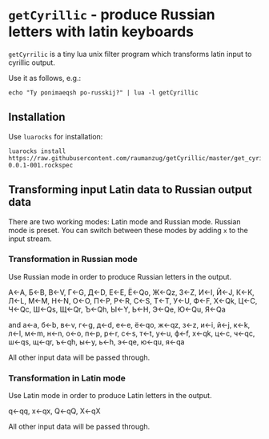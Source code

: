 # `getCyrillic` - produce Russian letters with latin keyboards

`getCyrrilic` is a tiny lua unix filter program which transforms latin input to cyrillic output.

Use it as follows, e.g.:

	echo "Ty ponimaeqsh po-russkij?" | lua -l getCyrillic


## Installation

Use `luarocks` for installation:

	luarocks install https://raw.githubusercontent.com/raumanzug/getCyrillic/master/get_cyrillic-0.0.1-001.rockspec


## Transforming input Latin data to Russian output data

There are two working modes: Latin mode and Russian mode.  Russian mode is preset.  You can switch between these modes by adding `x` to the input stream.


### Transformation in Russian mode

Use Russian mode in order to produce Russian letters in the output.

&#x0410;&larr;A,
&#x0411;&larr;B,
&#x0412;&larr;V,
&#x0413;&larr;G,
&#x0414;&larr;D,
&#x0415;&larr;E,
&#x0401;&larr;Qo,
&#x0416;&larr;Qz,
&#x0417;&larr;Z,
&#x0418;&larr;I,
&#x0419;&larr;J,
&#x041a;&larr;K,
&#x041b;&larr;L,
&#x041c;&larr;M,
&#x041d;&larr;N,
&#x041e;&larr;O,
&#x041f;&larr;P,
&#x0420;&larr;R,
&#x0421;&larr;S,
&#x0422;&larr;T,
&#x0423;&larr;U,
&#x0424;&larr;F,
&#x0425;&larr;Qk,
&#x0426;&larr;C,
&#x0427;&larr;Qc,
&#x0428;&larr;Qs,
&#x0429;&larr;Qr,
&#x042a;&larr;Qh,
&#x042b;&larr;Y,
&#x042c;&larr;H,
&#x042d;&larr;Qe,
&#x042e;&larr;Qu,
&#x042f;&larr;Qa

and
&#x0430;&larr;a,
&#x0431;&larr;b,
&#x0432;&larr;v,
&#x0433;&larr;g,
&#x0434;&larr;d,
&#x0435;&larr;e,
&#x0451;&larr;qo,
&#x0436;&larr;qz,
&#x0437;&larr;z,
&#x0438;&larr;i,
&#x0439;&larr;j,
&#x043a;&larr;k,
&#x043b;&larr;l,
&#x043c;&larr;m,
&#x043d;&larr;n,
&#x043e;&larr;o,
&#x043f;&larr;p,
&#x0440;&larr;r,
&#x0441;&larr;s,
&#x0442;&larr;t,
&#x0443;&larr;u,
&#x0444;&larr;f,
&#x0445;&larr;qk,
&#x0446;&larr;c,
&#x0447;&larr;qc,
&#x0448;&larr;qs,
&#x0449;&larr;qr,
&#x044a;&larr;qh,
&#x044b;&larr;y,
&#x044c;&larr;h,
&#x044d;&larr;qe,
&#x044e;&larr;qu,
&#x044f;&larr;qa

All other input data will be passed through.

### Transformation in Latin mode

Use Latin mode in order to produce Latin letters in the output.

q&larr;qq,
x&larr;qx,
Q&larr;qQ,
X&larr;qX

All other input data will be passed through.
